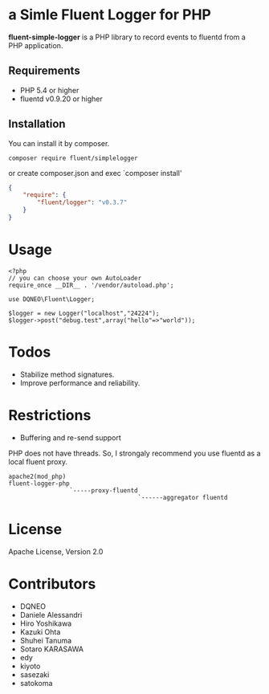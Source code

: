 # a Simle Fluent Logger for PHP

**fluent-simple-logger** is a PHP library to record events to fluentd from a PHP application.

## Requirements

- PHP 5.4 or higher
- fluentd v0.9.20 or higher

## Installation

You can install it by composer.
```
composer require fluent/simplelogger
```

or create composer.json and exec `composer install'

```json
{
    "require": {
        "fluent/logger": "v0.3.7"
    }
}
````

# Usage

````
<?php
// you can choose your own AutoLoader
require_once __DIR__ . '/vendor/autoload.php';

use DQNEO\Fluent\Logger;

$logger = new Logger("localhost","24224");
$logger->post("debug.test",array("hello"=>"world"));
````

# Todos

* Stabilize method signatures.
* Improve performance and reliability.

# Restrictions

* Buffering and re-send support

PHP does not have threads. So, I strongaly recommend you use fluentd as a local fluent proxy.

````
apache2(mod_php)
fluent-logger-php
                 `-----proxy-fluentd
                                    `------aggregator fluentd
````

# License
Apache License, Version 2.0


# Contributors

* DQNEO
* Daniele Alessandri
* Hiro Yoshikawa
* Kazuki Ohta
* Shuhei Tanuma
* Sotaro KARASAWA
* edy
* kiyoto
* sasezaki
* satokoma

